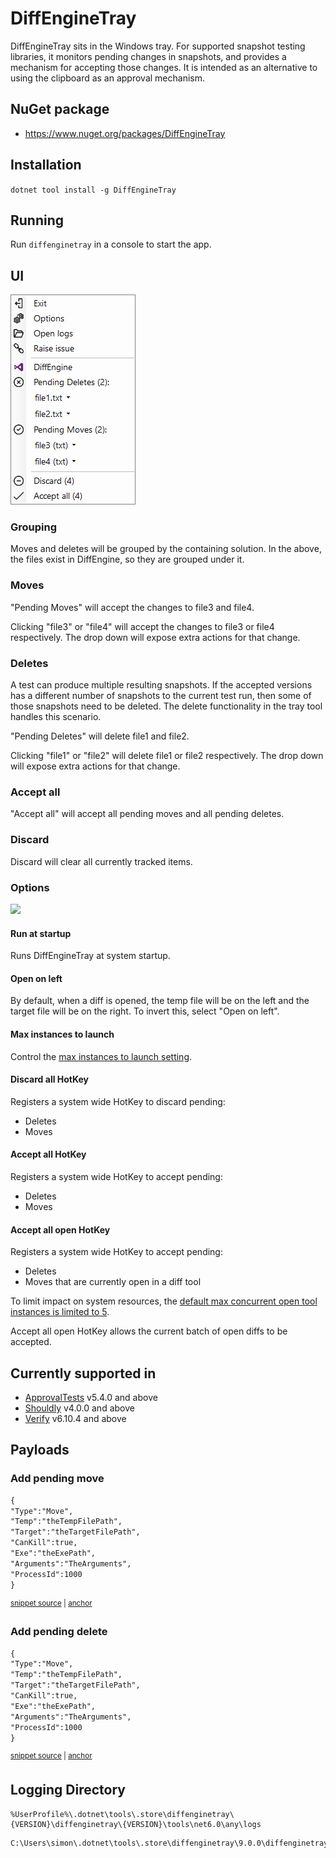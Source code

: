 <!--
GENERATED FILE - DO NOT EDIT
This file was generated by [MarkdownSnippets](https://github.com/SimonCropp/MarkdownSnippets).
Source File: /docs/mdsource/tray.source.md
To change this file edit the source file and then run MarkdownSnippets.
-->

# DiffEngineTray

DiffEngineTray sits in the Windows tray. For supported snapshot testing libraries, it monitors pending changes in snapshots, and provides a mechanism for accepting those changes. It is intended as an alternative to using the clipboard as an approval mechanism.


## NuGet package

 * https://www.nuget.org/packages/DiffEngineTray


## Installation

`dotnet tool install -g DiffEngineTray`


## Running

Run `diffenginetray` in a console to start the app.


## UI

<img src="..\src\DiffEngineTray.Tests\MenuBuilderTest.Full.verified.png">


### Grouping

Moves and deletes will be grouped by the containing solution. In the above, the files exist in DiffEngine, so they are grouped under it.


### Moves

"Pending Moves" will accept the changes to file3 and file4.

Clicking "file3" or "file4" will accept the changes to file3 or file4 respectively. The drop down will expose extra actions for that change.


### Deletes

A test can produce multiple resulting snapshots. If the accepted versions has a different number of snapshots to the current test run, then some of those snapshots need to be deleted. The delete functionality in the tray tool handles this scenario.

"Pending Deletes" will delete file1 and file2.

Clicking "file1" or "file2" will delete file1 or file2 respectively. The drop down will expose extra actions for that change.


### Accept all

"Accept all" will accept all pending moves and all pending deletes.


### Discard

Discard will clear all currently tracked items.


### Options

<img src="..\src\DiffEngineTray.Tests\OptionsFormTests.Default.verified.png">


#### Run at startup

Runs DiffEngineTray at system startup.


#### Open on left

By default, when a diff is opened, the temp file will be on the left and the target file will be on the right. To invert this, select "Open on left".


#### Max instances to launch

Control the [max instances to launch setting](docs/diff-tool.md#maxinstancestolaunch).


#### Discard all HotKey

Registers a system wide HotKey to discard pending:

 * Deletes
 * Moves


#### Accept all HotKey

Registers a system wide HotKey to accept pending:

 * Deletes
 * Moves


#### Accept all open HotKey

Registers a system wide HotKey to accept pending:

 * Deletes
 * Moves that are currently open in a diff tool

To limit impact on system resources, the [default max concurrent open tool instances is limited to 5](/docs/diff-tool.md#maxinstancestolaunch).

Accept all open HotKey allows the current batch of open diffs to be accepted.


## Currently supported in

 * [ApprovalTests](https://github.com/approvals/ApprovalTests.Net) v5.4.0 and above
 * [Shouldly](https://github.com/shouldly/shouldly) v4.0.0 and above
 * [Verify](https://github.com/VerifyTests/Verify) v6.10.4 and above


## Payloads


### Add pending move

<!-- snippet: PiperTest.MoveJson.verified.txt -->
<a id='snippet-PiperTest.MoveJson.verified.txt'></a>
```txt
{
"Type":"Move",
"Temp":"theTempFilePath",
"Target":"theTargetFilePath",
"CanKill":true,
"Exe":"theExePath",
"Arguments":"TheArguments",
"ProcessId":1000
}
```
<sup><a href='/src/DiffEngineTray.Tests/PiperTest.MoveJson.verified.txt#L1-L9' title='Snippet source file'>snippet source</a> | <a href='#snippet-PiperTest.MoveJson.verified.txt' title='Start of snippet'>anchor</a></sup>
<!-- endSnippet -->


### Add pending delete

<!-- snippet: PiperTest.DeleteJson.verified.txt -->
<a id='snippet-PiperTest.DeleteJson.verified.txt'></a>
```txt
{
"Type":"Move",
"Temp":"theTempFilePath",
"Target":"theTargetFilePath",
"CanKill":true,
"Exe":"theExePath",
"Arguments":"TheArguments",
"ProcessId":1000
}
```
<sup><a href='/src/DiffEngineTray.Tests/PiperTest.DeleteJson.verified.txt#L1-L9' title='Snippet source file'>snippet source</a> | <a href='#snippet-PiperTest.DeleteJson.verified.txt' title='Start of snippet'>anchor</a></sup>
<!-- endSnippet -->


## Logging Directory

```
%UserProfile%\.dotnet\tools\.store\diffenginetray\{VERSION}\diffenginetray\{VERSION}\tools\net6.0\any\logs
```

```
C:\Users\simon\.dotnet\tools\.store\diffenginetray\9.0.0\diffenginetray\9.0.0\tools\net6.0\any\logs
```
